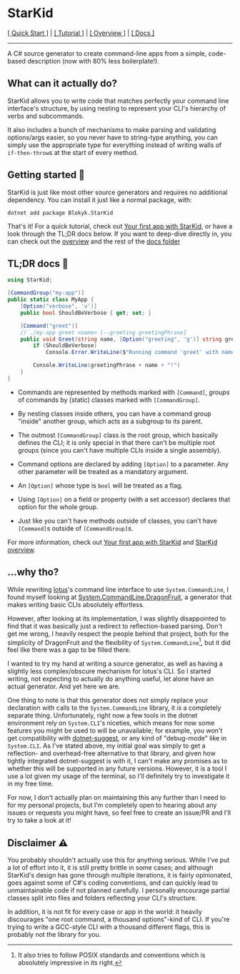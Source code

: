 # StarKid

[[ Quick Start ]](#tldr-docs-) | [[ Tutorial ]](docs/Your-first-app-with-StarKid.md) | [[ Overview ]](docs/StarKid-overview.md) | [[ Docs ]](docs/)

---

A C# source generator to create command-line apps from a simple, code-based description (now with 80% less boilerplate!).

## What can it actually do?

StarKid allows you to write code that matches perfectly your command line interface's structure, by using nesting to represent your CLI's hierarchy of verbs and subcommands.

It also includes a bunch of mechanisms to make parsing and validating options/args easier, so you never have to string-type anything, you can simply use the appropriate type for everything instead of writing walls of `if-then-throw`s at the start of every method.

## Getting started 🚀

StarKid is just like most other source generators and requires no additional dependency. You can install it just like a normal package, with:

```shell
dotnet add package Blokyk.StarKid
```

That's it! For a quick tutorial, check out [Your first app with StarKid](docs/Your-first-app-with-StarKid.md), or have a look through the TL;DR docs below. If you want to deep-dive directly in, you can check out the [overview](docs/StarKid-overview.md) and the rest of the [docs folder](docs/)

## TL;DR docs 📖

```csharp
using StarKid;

[CommandGroup("my-app")]
public static class MyApp {
    [Option("verbose", 'v')]
    public bool ShouldBeVerbose { get; set; }

    [Command("greet")]
    // ./my-app greet <name> [--greeting greetingPhrase]
    public void Greet(string name, [Option("greeting", 'g')] string greetingPhrase = "Hello, ") {
        if (ShouldBeVerbose)
            Console.Error.WriteLine($"Running command 'greet' with name '{name}' and phrase '{greetingPhrase}'");

        Console.WriteLine(greetingPhrase + name + "!")
    }
}
```

- Commands are represented by methods marked with `[Command]`, *groups* of commands by (static) classes marked with `[CommandGroup]`.

- By nesting classes inside others, you can have a command group "inside" another group, which acts as a subgroup to its parent.

- The outmost `[CommandGroup]` class is the root group, which basically defines the CLI; it is only special in that there can't be multiple root groups (since you can't have multiple CLIs inside a single assembly).

- Command options are declared by adding `[Option]` to a parameter. Any other parameter will be treated as a mandatory argument.

- An `[Option]` whose type is `bool` will be treated as a flag.

- Using `[Option]` on a field or property (with a set accessor) declares that option for the whole group.

- Just like you can't have methods outside of classes, you can't have `[Command]`s outside of `[CommandGroup]`s.

For more information, check out [Your first app with StarKid](docs/Your-first-app-with-StarKid.md) and [StarKid overview](docs/StarKid-overview.md).

## ...why tho?

While rewriting [lotus](https://github.com/lotuslang/lotus)'s command line interface to use `System.CommandLine`, I found myself looking at [System.CommandLine.DragonFruit](https://github.com/dotnet/command-line-api/blob/main/docs/DragonFruit-overview.md), a generator that makes writing basic CLIs absolutely effortless.

However, after looking at its implementation, I was slightly disappointed to find that it was basically just a redirect to reflection-based parsing. Don't get me wrong, I heavily respect the people behind that project, both for the simplicity of DragonFruit and the flexibility of `System.CommandLine`[^1], but it did feel like there was a gap to be filled there.

[^1]: It also tries to follow POSIX standards and conventions which is absolutely impressive in its right.

I wanted to try my hand at writing a source generator, as well as having a slightly less complex/obscure mechanism for lotus's CLI. So I started writing, not expecting to actually do anything useful, let alone have an actual generator. And yet here we are.

One thing to note is that this generator does not simply replace your declaration with calls to the `System.CommandLine` library, it *is* a completely separate thing. Unfortunately, right now a few tools in the dotnet environment rely on `System.CLI`'s niceties, which means for now some features you might be used to will be unavailable; for example, you won't get compatibility with [dotnet-suggest](https://github.com/dotnet/command-line-api/blob/main/docs/dotnet-suggest.md), or any kind of "debug-mode" like in `System.CLI`. As I've stated above, my initial goal was simply to get a reflection- and overhead-free alternative to that library, and given how tightly integrated dotnet-suggest is with it, I can't make any promises as to whether this will be supported in any future versions. However, it is a tool I use a lot given my usage of the terminal, so I'll definitely try to investigate it in my free time.

For now, I don't actually plan on maintaining this any further than I need to for my personal projects, but I'm completely open to hearing about any issues or requests you might have, so feel free to create an issue/PR and I'll try to take a look at it!

## Disclaimer ⚠️

You probably shouldn't actually use this for anything serious. While I've put a lot of effort into it, it is still pretty brittle in some cases; and although StarKid's design has gone through multiple iterations, it is fairly opinionated, goes against some of C#'s coding conventions, and can quickly lead to unmaintainable code if not planned carefully. I personally encourage partial classes split into files and folders reflecting your CLI's structure.

In addition, it is not fit for every case or app in the world: it heavily discourages "one root command, a thousand options"-kind of CLI. If you're trying to write a GCC-style CLI with a thousand different flags, this is probably not the library for you.